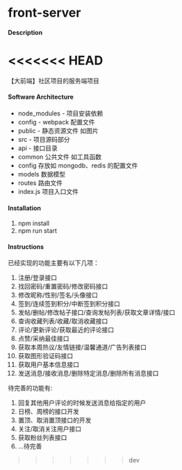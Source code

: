 # front-server

#### Description
<<<<<<< HEAD
=======

【大前端】社区项目的服务端项目

#### Software Architecture

-   node_modules - 项目安装依赖
-   config - webpack 配置文件
-   public - 静态资源文件 如图片
-   src - 项目源码部分
-   api - 接口目录
-   common 公共文件 如工具函数
-   config 存放如 mongodb、redis 的配置文件
-   models 数据模型
-   routes 路由文件
-   index.js 项目入口文件

#### Installation

1.  npm install
2.  npm run start

#### Instructions

已经实现的功能主要有以下几项：

1.  注册/登录接口
2.  找回密码/重置密码/修改密码接口
3.  修改昵称/性别/签名/头像接口
4.  签到/连续签到积分/中断签到积分接口
5.  发帖/删帖/修改帖子接口/查询发帖列表/获取文章详情/接口
6.  查询收藏列表/收藏/取消收藏接口
7.  评论/更新评论/获取最近的评论接口
8.  点赞/采纳最佳接口
9.  获取本周热议/友情链接/温馨通道/广告列表接口
10. 获取图形验证码接口
11. 获取用户基本信息接口
12. 发送消息/接收消息/删除特定消息/删除所有消息接口

待完善的功能有:

1. 回复其他用户评论的时候发送消息给指定的用户
2. 日榜、周榜的接口开发
3. 置顶、取消置顶接口的开发
4. 关注/取消关注用户接口
5. 获取粉丝列表接口
6. ...待完善
>>>>>>> dev
